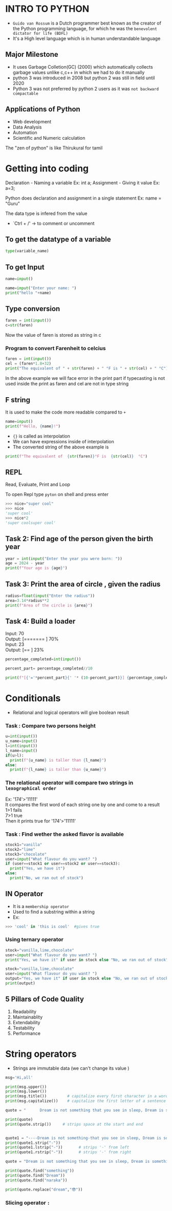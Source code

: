 # INTRO TO PYTHON
- `Guido van Rossum` is a Dutch programmer best known as the creator of the Python programming language, for which he was the `benevolent dictator for life (BDFL)`
- It's a High level language which is in human understandable language


## Major Milestone
- It uses Garbage Colletion(GC) (2000) which automatically collects garbage values unlike c,c++ in which we had to do it manually
- python 3 was introduced in 2008 but python 2 was still in field until 2020
- Python 3 was not preferred by python 2 users as it was `not backward compactable`

## Applications of Python
- Web development 
- Data Analysis
- Automation
- Scientific and Numeric calculation 


The "zen of python" is like Thirukural for tamil

# Getting into coding

Declaration - Naming a variable Ex: int a;
Assignment - Giving it value Ex: a=3;   

Python does declaration and assignment in a single statement Ex: name = "Guru"   

The data type is infered from the value   

- `Ctrl + /' -> to comment or uncomment

## To get the datatype of a variable

```py
type(variable_name) 
```

## To get Input
```py
name=input()
```
```py
name=input("Enter your name: ")
print("hello "+name)
```

## Type conversion
```py
faren = int(input())
c=str(faren)
```
Now the value of faren is stored as string in c
### Program to convert Farenheit to celcius
```py
faren = int(input())
cel = (faren*1.8+32)
print("The equivalent of " + str(faren) + " °F is " + str(cel) + " °C")
```
In the above example we will face error in the print part if typecasting is not used inside the print as faren and cel are not in type string

## F string 
It is used to make the code more readable compared to `+`
```py
name=input()
print(f"Hello, {name}!")
```
- `{}` is called as interpolation  
- We can have expressions inside of interpolation  
- The converted string of the above example is
```py
print(f"The equivalent of  {str(faren)}°F is  {str(cel)}  °C")
```

## REPL
Read, Evaluate, Print and Loop

To open Repl type `pyton` on shell and press enter

```py
>>> nice="super cool"
>>> nice
'super cool'
>>> nice*2
'super coolsuper cool'
```

##  Task 2: Find age of the person given the birth year
```py
year = int(input("Enter the year you were born: "))
age = 2024 - year
print(f"Your age is {age}")
```
## Task 3: Print the area of circle , given the radius
```py
radius=float(input("Enter the radius"))
area=3.14*radius**2
print(f"Area of the circle is {area}")
```
## Task 4: Build a loader
Input: 70   
Output: [=======   ] 70%   
Input: 23   
Output: [==        ] 23%

```py
percentage_completed=int(input())

percent_part= percentage_completed//10

print(f"[{'='*percent_part}{' '* (10-percent_part)}] {percentage_completed}%")
```

# Conditionals
- Relational and logical operators will give boolean result

### Task : Compare two persons height
```py
u=int(input())
u_name=input()
l=int(input())
l_name=input()
if(u>l):
  print(f"{u_name} is taller than {l_name}")
else:
  print(f"{l_name} is taller than {u_name}")
  ```

### The relational operator will compare two strings in `lexographical order`
Ex: '174'>'11111'  
It compares the first word of each string one by one and come to a result   
1>1 fails   
7>1 true  
Then it prints true for '174'>'11111'   

### Task : Find wether the asked flavor is available
```py
stock1="vanilla"
stock2="lime"
stock3="chocolate"
user=input("What flavour do you want? ")
if (user==stock1 or user==stock2 or user==stock3):
  print("Yes, we have it")
else:
  print("No, we ran out of stock")
```
## IN Operator
- It is a `membership operator`
- Used to find a substring within a string
- Ex: 
```py
>>> 'cool' in 'this is cool'  #gives true
```
### Using ternary operator
```py
stock="vanilla,lime,chocolate"
user=input("What flavour do you want? ")
print("Yes, we have it" if user in stock else "No, we ran out of stock")
```
```py
stock="vanilla,lime,chocolate"
user=input("What flavour do you want? ")
output="Yes, we have it" if user in stock else "No, we ran out of stock"
print(output)
```

## 5 Pillars of Code Quality
1. Readability
2. Maintainablity
3. Extendability
4. Testability
5. Performance

# String operators

- Strings are immutable data (we can't change its value )
```py
msg='Hi,all'

print(msg.upper())   
print(msg.lower())
print(msg.title())         # capitalize every first character in a word
print(msg.capitalize())    # capitalize the first letter of a sentence
```
```py
quote = "      Dream is not something that you see in sleep, Dream is something that does not let you sleep"

print(quote)            
print(quote.strip())     # strips space at the start and end


quote1 = "----Dream is not something-that you see in sleep, Dream is something that does not let you sleep----"
print(quote1.strip("-"))
print(quote1.lstrip("-"))       # strips '-' from left
print(quote1.rstrip("-"))       # strips '-' from right
```

```py
quote = "Dream is not something that you see in sleep, Dream is something that does not let you sleep"

print(quote.find("something"))
print(quote.find("Dream"))
print(quote.find("naraka"))
```
```py
print(quote.replace("dream","😎"))
```
### Slicing operator `:`